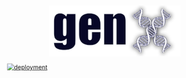<p align="center">
    <img src="assets/Logo.png" alt="GenX" height=120>
</p>

[![deployment](https://github.com/dev0Guy/GenX/actions/workflows/deployment.yml/badge.svg)](https://github.com/dev0Guy/GenX/actions/workflows/deployment.yml)
